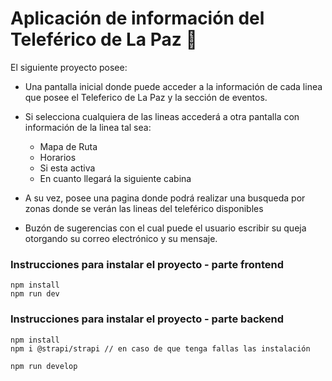 ﻿# Aplicación de información del Teleférico de La Paz 🚠
 

El siguiente proyecto posee:

* Una pantalla inicial donde puede acceder a la información de cada linea que posee el Teleferico de La Paz y la sección de eventos.
  
* Si selecciona cualquiera de las lineas accederá a otra pantalla con información de la linea tal sea:
    * Mapa de Ruta
    * Horarios
    * Si esta activa
    * En cuanto llegará la siguiente cabina

 * A su vez, posee una pagina donde podrá realizar una busqueda por zonas donde se verán las lineas del teleférico disponibles

 * Buzón de sugerencias con el cual puede el usuario escribir su queja otorgando su correo electrónico y su mensaje.

### Instrucciones para instalar el proyecto - parte frontend
```
npm install
npm run dev
```

### Instrucciones para instalar el proyecto - parte backend
```
npm install
npm i @strapi/strapi // en caso de que tenga fallas las instalación

npm run develop
```
